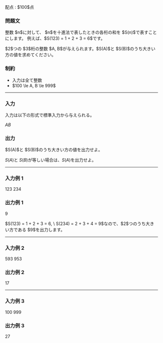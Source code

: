 
<div>

<span>

<span>

<p>
配点 : $100$点
</p>

<div>

<section>

### **問題文**

<p>
整数 $n$に対して、 $n$を十進法で表したときの各桁の和を $S(n)$で表すことにします。 例えば、$S(123) = 1 + 2 + 3 = 6$です。
</p>

<p>
$2$つの $3$桁の整数 $A, B$が与えられます。$S(A)$と $S(B)$のうち大きい方の値を求めてください。  
</p>

</section>

</div>

<div>

<section>

### **制約**

<ul>

<li>
入力は全て整数
</li>

<li>
$100 \le A, B \le 999$
</li>

</ul>

</section>

</div>

---

<div>

<div>

<section>

### **入力**

<p>
入力は以下の形式で標準入力から与えられる。
</p>

<div>

$A$$B$
</div>

</section>

</div>

<div>

<section>

### **出力**

<p>
$S(A)$と $S(B)$のうち大きい方の値を出力せよ。

$S(A)$と $S(B)$が等しい場合は、$S(A)$を出力せよ。
</p>

</section>

</div>

</div>

---

<div>

<section>

### **入力例 1**

<div>

123 234

</div>

</section>

</div>

<div>

<section>

### **出力例 1**

<div>

9

</div>

<p>
$S(123) = 1 + 2 + 3 = 6, \ S(234) = 2 + 3 + 4 = 9$なので、$2$つのうち大きい方である $9$を出力します。
</p>

</section>

</div>

---

<div>

<section>

### **入力例 2**

<div>

593 953

</div>

</section>

</div>

<div>

<section>

### **出力例 2**

<div>

17

</div>

</section>

</div>

---

<div>

<section>

### **入力例 3**

<div>

100 999

</div>

</section>

</div>

<div>

<section>

### **出力例 3**

<div>

27

</div>

</section>

</div>

</span>

</span>

</div>
